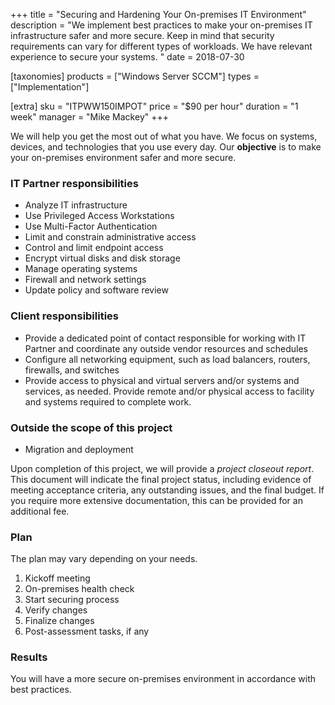 +++
title = "Securing and Hardening Your On-premises IT Environment"
description = "We implement best practices to make your on-premises IT infrastructure safer and more secure. Keep in mind that security requirements can vary for different types of workloads. We have relevant experience to secure your systems. "
date = 2018-07-30

[taxonomies]
products = ["Windows Server SCCM"]
types = ["Implementation"]

[extra]
sku = "ITPWW150IMPOT"
price = "$90 per hour"
duration = "1 week"
manager = "Mike Mackey"
+++

We will help you get the most out of what you have. We focus on systems,
devices, and technologies that you use every day. Our **objective** is to
make your on-premises environment safer and more secure.

### IT Partner responsibilities

-   Analyze IT infrastructure
-   Use Privileged Access Workstations
-   Use Multi-Factor Authentication
-   Limit and constrain administrative access
-   Control and limit endpoint access
-   Encrypt virtual disks and disk storage
-   Manage operating systems
-   Firewall and network settings
-   Update policy and software review

### Client responsibilities

-   Provide a dedicated point of contact responsible for working with IT
    Partner and coordinate any outside vendor resources and schedules
-   Configure all networking equipment, such as load balancers, routers,
    firewalls, and switches
-   Provide access to physical and virtual servers and/or systems and
    services, as needed. Provide remote and/or physical access to
    facility and systems required to complete work.

### Outside the scope of this project

-   Migration and deployment

Upon completion of this project, we will provide a *project closeout
report*. This document will indicate the final project status, including
evidence of meeting acceptance criteria, any outstanding issues, and the
final budget. If you require more extensive documentation, this can be
provided for an additional fee.

### Plan

The plan may vary depending on your needs.

1.  Kickoff meeting
2.  On-premises health check
3.  Start securing process
4.  Verify changes
5.  Finalize changes
6.  Post-assessment tasks, if any

### Results

You will have a more secure on-premises environment in accordance with
best practices.
